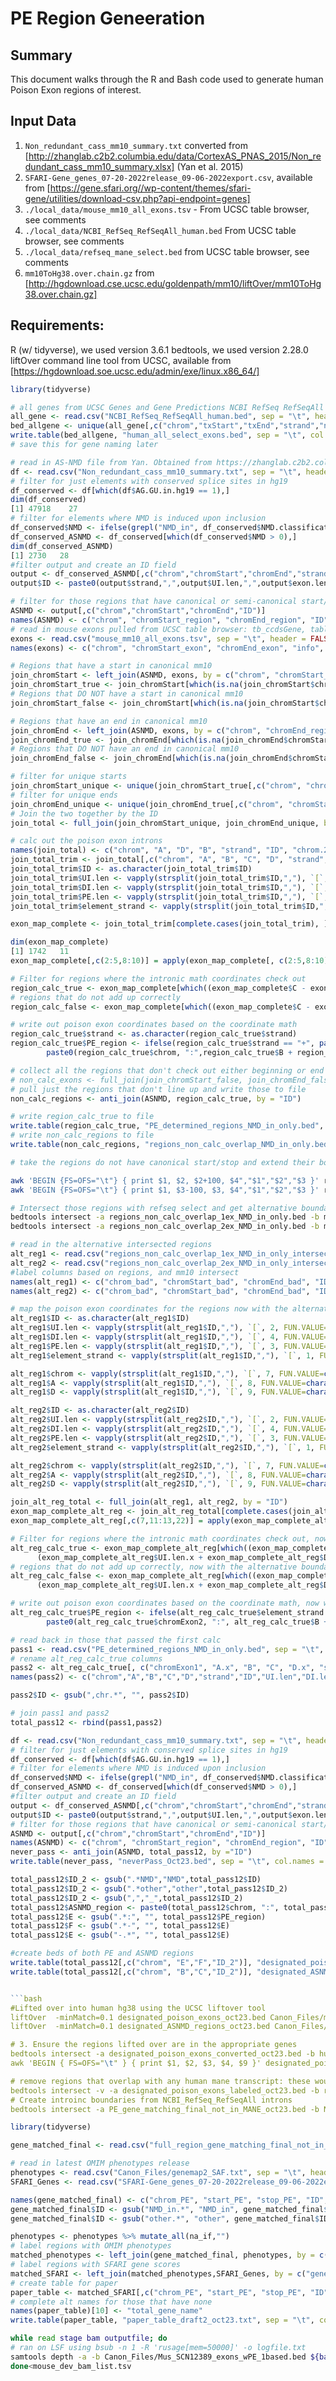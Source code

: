 # PE Region Geneeration
## Summary
This document walks through the R and Bash code used to generate human Poison Exon regions of interest.

## Input Data
1. `Non_redundant_cass_mm10_summary.txt` converted from [http://zhanglab.c2b2.columbia.edu/data/CortexAS_PNAS_2015/Non_redundant_cass_mm10_summary.xlsx] (Yan et al. 2015)
2. `SFARI-Gene_genes_07-20-2022release_09-06-2022export.csv`, available from [https://gene.sfari.org//wp-content/themes/sfari-gene/utilities/download-csv.php?api-endpoint=genes]
3. `./local_data/mouse_mm10_all_exons.tsv` - From UCSC table browser, see comments
4. `./local_data/NCBI_RefSeq_RefSeqAll_human.bed` From UCSC table browser, see comments
5. `./local_data/refseq_mane_select.bed` from UCSC table browser, see comments
6. `mm10ToHg38.over.chain.gz` from [http://hgdownload.cse.ucsc.edu/goldenpath/mm10/liftOver/mm10ToHg38.over.chain.gz]

## Requirements:
R (w/ tidyverse), we used version 3.6.1
bedtools, we used version 2.28.0
liftOver command line tool from UCSC, available from [https://hgdownload.soe.ucsc.edu/admin/exe/linux.x86_64/]

```R
library(tidyverse)

# all genes from UCSC Genes and Gene Predictions NCBI RefSeq RefSeqAll
all_gene <- read.csv("NCBI_RefSeq_RefSeqAll_human.bed", sep = "\t", header = TRUE)
bed_allgene <- unique(all_gene[,c("chrom","txStart","txEnd","strand","name2")])
write.table(bed_allgene, "human_all_select_exons.bed", sep = "\t", col.names = FALSE, row.names = FALSE, quote = FALSE)
# save this for gene naming later

# read in AS-NMD file from Yan. Obtained from https://zhanglab.c2b2.columbia.edu/index.php/Cortex_AS, "Annotation of non-redundant cassette exons"
df <- read.csv("Non_redundant_cass_mm10_summary.txt", sep = "\t", header = TRUE)
# filter for just elements with conserved splice sites in hg19
df_conserved <- df[which(df$AG.GU.in.hg19 == 1),]
dim(df_conserved)
[1] 47918    27
# filter for elements where NMD is induced upon inclusion
df_conserved$NMD <- ifelse(grepl("NMD_in", df_conserved$NMD.classification), "1", ifelse(grepl("other", df_conserved$NMD.classification), "-1", "0"))
df_conserved_ASNMD <- df_conserved[which(df_conserved$NMD > 0),]
dim(df_conserved_ASNMD)
[1] 2730   28
#filter output and create an ID field
output <- df_conserved_ASNMD[,c("chrom","chromStart","chromEnd","strand", "UI.len", "exon.len", "DI.len", "NMD.classification", "gene.symbol")]
output$ID <- paste0(output$strand,",",output$UI.len,",",output$exon.len,",",output$DI.len,",",output$NMD.classification, ",", output$gene.symbol)

# filter for those regions that have canonical or semi-canonical start/stop
ASNMD <- output[,c("chrom","chromStart","chromEnd","ID")]
names(ASNMD) <- c("chrom", "chromStart_region", "chromEnd_region", "ID")
# read in mouse exons pulled from UCSC table browser: tb_ccdsGene, table browser query on ccdsGene
exons <- read.csv("mouse_mm10_all_exons.tsv", sep = "\t", header = FALSE)
names(exons) <- c("chrom", "chromStart_exon", "chromEnd_exon", "info", "number", "strand")

# Regions that have a start in canonical mm10
join_chromStart <- left_join(ASNMD, exons, by = c("chrom", "chromStart_region"="chromStart_exon"))
join_chromStart_true <- join_chromStart[which(is.na(join_chromStart$chromEnd_exon) == FALSE),]
# Regions that DO NOT have a start in canonical mm10
join_chromStart_false <- join_chromStart[which(is.na(join_chromStart$chromEnd_exon) == TRUE),]

# Regions that have an end in canonical mm10
join_chromEnd <- left_join(ASNMD, exons, by = c("chrom", "chromEnd_region"="chromEnd_exon"))
join_chromEnd_true <- join_chromEnd[which(is.na(join_chromEnd$chromStart_exon) == FALSE),]
# Regions that DO NOT have an end in canonical mm10
join_chromEnd_false <- join_chromEnd[which(is.na(join_chromEnd$chromStart_exon) == TRUE),]

# filter for unique starts
join_chromStart_unique <- unique(join_chromStart_true[,c("chrom", "chromStart_region", "chromEnd_region", "chromEnd_exon", "strand", "ID")])
# filter for unique ends
join_chromEnd_unique <- unique(join_chromEnd_true[,c("chrom", "chromStart_region", "chromEnd_region", "chromStart_exon", "strand", "ID")])
# Join the two together by the ID
join_total <- full_join(join_chromStart_unique, join_chromEnd_unique, by = "ID")

# calc out the poison exon introns
names(join_total) <- c("chrom", "A", "D", "B", "strand", "ID", "chrom.2", "A.2", "D.2", "C", "strand.2")
join_total_trim <- join_total[,c("chrom", "A", "B", "C", "D", "strand", "ID")]
join_total_trim$ID <- as.character(join_total_trim$ID)
join_total_trim$UI.len <- vapply(strsplit(join_total_trim$ID,","), `[`, 2, FUN.VALUE=character(1))
join_total_trim$DI.len <- vapply(strsplit(join_total_trim$ID,","), `[`, 4, FUN.VALUE=character(1))
join_total_trim$PE.len <- vapply(strsplit(join_total_trim$ID,","), `[`, 3, FUN.VALUE=character(1))
join_total_trim$element_strand <- vapply(strsplit(join_total_trim$ID,","), `[`, 1, FUN.VALUE=character(1))

exon_map_complete <- join_total_trim[complete.cases(join_total_trim), ]

dim(exon_map_complete)
[1] 1742   11
exon_map_complete[,c(2:5,8:10)] = apply(exon_map_complete[, c(2:5,8:10)],2, function(x) as.numeric(x)) #(margin 1 if rows)

# Filter for regions where the intronic math coordinates check out
region_calc_true <- exon_map_complete[which((exon_map_complete$C - exon_map_complete$B) == (exon_map_complete$UI.len + exon_map_complete$DI.len + exon_map_complete$PE.len)),]
# regions that do not add up correctly
region_calc_false <- exon_map_complete[which((exon_map_complete$C - exon_map_complete$B) != (exon_map_complete$UI.len + exon_map_complete$DI.len + exon_map_complete$PE.len)),]

# write out poison exon coordinates based on the coordinate math
region_calc_true$strand <- as.character(region_calc_true$strand)
region_calc_true$PE_region <- ifelse(region_calc_true$strand == "+", paste0(region_calc_true$chrom, ":", region_calc_true$B + region_calc_true$UI.len+1, "-", region_calc_true$C - region_calc_true$DI.len),
        paste0(region_calc_true$chrom, ":",region_calc_true$B + region_calc_true$DI.len+1, "-",region_calc_true$C - region_calc_true$UI.len))

# collect all the regions that don't check out either beginning or end
# non_calc_exons <- full_join(join_chromStart_false, join_chromEnd_false, by = "ID")
# pull just the regions that don't line up and write those to file
non_calc_regions <- anti_join(ASNMD, region_calc_true, by = "ID")

# write region_calc_true to file
write.table(region_calc_true, "PE_determined_regions_NMD_in_only.bed", sep = "\t", col.names = TRUE, row.names = FALSE, quote = FALSE)
# write non_calc_regions to file
write.table(non_calc_regions, "regions_non_calc_overlap_NMD_in_only.bed", sep = "\t", col.names = TRUE, row.names = FALSE, quote = FALSE)
```

```bash
# take the regions do not have canonical start/stop and extend their boundaries

awk 'BEGIN {FS=OFS="\t"} { print $1, $2, $2+100, $4","$1","$2","$3 }' regions_non_calc_overlap_NMD_in_only.bed > regions_non_calc_overlap_1ex_NMD_in_only.bed
awk 'BEGIN {FS=OFS="\t"} { print $1, $3-100, $3, $4","$1","$2","$3 }' regions_non_calc_overlap_NMD_in_only.bed > regions_non_calc_overlap_2ex_NMD_in_only.bed

# Intersect those regions with refseq select and get alternative boundaries with the RefSeq Select mm10 scaffold
bedtools intersect -a regions_non_calc_overlap_1ex_NMD_in_only.bed -b mouse_mm10_all_select_exons.tsv -wa -wb > regions_non_calc_overlap_1ex_NMD_in_only_intersect.bed
bedtools intersect -a regions_non_calc_overlap_2ex_NMD_in_only.bed -b mouse_mm10_all_select_exons.tsv -wa -wb > regions_non_calc_overlap_2ex_NMD_in_only_intersect.bed
```
```R
# read in the alternative intersected regions
alt_reg1 <- read.csv("regions_non_calc_overlap_1ex_NMD_in_only_intersect.bed", sep = "\t", header = FALSE)
alt_reg2 <- read.csv("regions_non_calc_overlap_2ex_NMD_in_only_intersect.bed", sep = "\t", header = FALSE)
#label columns based on regions, and mm10 intersect
names(alt_reg1) <- c("chrom_bad", "chromStart_bad", "chromEnd_bad", "ID", "chromExon1", "chromStartExon1", "B", "info", "number", "strand1")
names(alt_reg2) <- c("chrom_bad", "chromStart_bad", "chromEnd_bad", "ID", "chromExon2", "C", "chromEndExon2", "info", "number", "strand2")

# map the poison exon coordinates for the regions now with the alternative boundaries
alt_reg1$ID <- as.character(alt_reg1$ID)
alt_reg1$UI.len <- vapply(strsplit(alt_reg1$ID,","), `[`, 2, FUN.VALUE=character(1))
alt_reg1$DI.len <- vapply(strsplit(alt_reg1$ID,","), `[`, 4, FUN.VALUE=character(1))
alt_reg1$PE.len <- vapply(strsplit(alt_reg1$ID,","), `[`, 3, FUN.VALUE=character(1))
alt_reg1$element_strand <- vapply(strsplit(alt_reg1$ID,","), `[`, 1, FUN.VALUE=character(1))

alt_reg1$chrom <- vapply(strsplit(alt_reg1$ID,","), `[`, 7, FUN.VALUE=character(1))
alt_reg1$A <- vapply(strsplit(alt_reg1$ID,","), `[`, 8, FUN.VALUE=character(1))
alt_reg1$D <- vapply(strsplit(alt_reg1$ID,","), `[`, 9, FUN.VALUE=character(1))

alt_reg2$ID <- as.character(alt_reg2$ID)
alt_reg2$UI.len <- vapply(strsplit(alt_reg2$ID,","), `[`, 2, FUN.VALUE=character(1))
alt_reg2$DI.len <- vapply(strsplit(alt_reg2$ID,","), `[`, 4, FUN.VALUE=character(1))
alt_reg2$PE.len <- vapply(strsplit(alt_reg2$ID,","), `[`, 3, FUN.VALUE=character(1))
alt_reg2$element_strand <- vapply(strsplit(alt_reg2$ID,","), `[`, 1, FUN.VALUE=character(1))

alt_reg2$chrom <- vapply(strsplit(alt_reg2$ID,","), `[`, 7, FUN.VALUE=character(1))
alt_reg2$A <- vapply(strsplit(alt_reg2$ID,","), `[`, 8, FUN.VALUE=character(1))
alt_reg2$D <- vapply(strsplit(alt_reg2$ID,","), `[`, 9, FUN.VALUE=character(1))

join_alt_reg_total <- full_join(alt_reg1, alt_reg2, by = "ID")
exon_map_complete_alt_reg <- join_alt_reg_total[complete.cases(join_alt_reg_total), ]
exon_map_complete_alt_reg[,c(7,11:13,22)] = apply(exon_map_complete_alt_reg[, c(7,11:13,22)],2, function(x) as.numeric(x)) #(margin 1 if rows)

# Filter for regions where the intronic math coordinates check out, now with the alternative boundaries
alt_reg_calc_true <- exon_map_complete_alt_reg[which((exon_map_complete_alt_reg$C - exon_map_complete_alt_reg$B) ==
      (exon_map_complete_alt_reg$UI.len.x + exon_map_complete_alt_reg$DI.len.x + exon_map_complete_alt_reg$PE.len.x)),]
# regions that do not add up correctly, now with the alternative boundaries
alt_reg_calc_false <- exon_map_complete_alt_reg[which((exon_map_complete_alt_reg$C - exon_map_complete_alt_reg$B) !=
      (exon_map_complete_alt_reg$UI.len.x + exon_map_complete_alt_reg$DI.len.x + exon_map_complete_alt_reg$PE.len.x)),]

# write out poison exon coordinates based on the coordinate math, now with the alternative boundaries
alt_reg_calc_true$PE_region <- ifelse(alt_reg_calc_true$element_strand.x == "+", paste0(alt_reg_calc_true$chromExon2, ":", alt_reg_calc_true$B + alt_reg_calc_true$UI.len.x+1, "-", alt_reg_calc_true$C - alt_reg_calc_true$DI.len.x),
        paste0(alt_reg_calc_true$chromExon2, ":", alt_reg_calc_true$B + alt_reg_calc_true$DI.len.x+1, "-", alt_reg_calc_true$C - alt_reg_calc_true$UI.len.x))

# read back in those that passed the first calc
pass1 <- read.csv("PE_determined_regions_NMD_in_only.bed", sep = "\t", header = TRUE)
# rename alt_reg_calc_true columns
pass2 <- alt_reg_calc_true[, c("chromExon1", "A.x", "B", "C", "D.x", "strand1", "ID", "UI.len.x", "DI.len.x", "PE.len.x", "element_strand.x", "PE_region")]
names(pass2) <- c("chrom","A","B","C","D","strand","ID","UI.len","DI.len","PE.len","element_strand","PE_region")

pass2$ID <- gsub(",chr.*", "", pass2$ID)

# join pass1 and pass2
total_pass12 <- rbind(pass1,pass2)

df <- read.csv("Non_redundant_cass_mm10_summary.txt", sep = "\t", header = TRUE)
# filter for just elements with conserved splice sites in hg19
df_conserved <- df[which(df$AG.GU.in.hg19 == 1),]
# filter for elements where NMD is induced upon inclusion
df_conserved$NMD <- ifelse(grepl("NMD_in", df_conserved$NMD.classification), "1", ifelse(grepl("other", df_conserved$NMD.classification), "-1", "0"))
df_conserved_ASNMD <- df_conserved[which(df_conserved$NMD > 0),]
#filter output and create an ID field
output <- df_conserved_ASNMD[,c("chrom","chromStart","chromEnd","strand", "UI.len", "exon.len", "DI.len", "NMD.classification", "gene.symbol")]
output$ID <- paste0(output$strand,",",output$UI.len,",",output$exon.len,",",output$DI.len,",",output$NMD.classification, ",", output$gene.symbol)
# filter for those regions that have canonical or semi-canonical start/stop
ASNMD <- output[,c("chrom","chromStart","chromEnd","ID")]
names(ASNMD) <- c("chrom", "chromStart_region", "chromEnd_region", "ID")
never_pass <- anti_join(ASNMD, total_pass12, by ="ID")
write.table(never_pass, "neverPass_Oct23.bed", sep = "\t", col.names = TRUE, row.names = FALSE, quote = FALSE)

total_pass12$ID_2 <- gsub(".*NMD","NMD",total_pass12$ID)
total_pass12$ID_2 <- gsub(".*other","other",total_pass12$ID_2)
total_pass12$ID_2 <- gsub(",","_",total_pass12$ID_2)
total_pass12$ASNMD_region <- paste0(total_pass12$chrom, ":", total_pass12$B, "-", total_pass12$C)
total_pass12$E <- gsub(".*:", "", total_pass12$PE_region)
total_pass12$F <- gsub(".*-", "", total_pass12$E)
total_pass12$E <- gsub("-.*", "", total_pass12$E)

#create beds of both PE and ASNMD regions
write.table(total_pass12[,c("chrom", "E","F","ID_2")], "designated_poison_exons_oct23.bed", sep = "\t", col.names = FALSE, row.names = FALSE, quote = FALSE)
write.table(total_pass12[,c("chrom", "B","C","ID_2")], "designated_ASNMD_regions_oct23.bed", sep = "\t", col.names = FALSE, row.names = FALSE, quote = FALSE)


```bash
#Lifted over into human hg38 using the UCSC liftover tool
liftOver  -minMatch=0.1 designated_poison_exons_oct23.bed Canon_Files/mm10ToHg38.over.chain.gz designated_poison_exons_converted_oct23.bed unMapped_poison_exons_oct23
liftOver  -minMatch=0.1 designated_ASNMD_regions_oct23.bed Canon_Files/mm10ToHg38.over.chain.gz designated_ASNMD_regions_converted_oct23.bed unMapped_ASNMD_regions_oct23

# 3. Ensure the regions lifted over are in the appropriate genes
bedtools intersect -a designated_poison_exons_converted_oct23.bed -b human_all_select_genes.bed -wa -wb > designated_poison_exons_allgene_intersect_oct23.bed
awk 'BEGIN { FS=OFS="\t" } { print $1, $2, $3, $4, $9 }' designated_poison_exons_allgene_intersect_oct23.bed | uniq > designated_poison_exons_labeled_oct23.bed

# remove regions that overlap with any human mane transcript: these would be canonical human exons NCBI RefSeq Select and MANE (nbciRefSeqSelect) dataset table
bedtools intersect -v -a designated_poison_exons_labeled_oct23.bed -b refseq_mane_select.bed | uniq | sort -k1,1 -k2,2n > PE_gene_matching_final_not_in_MANE_oct23.bed
# Create introinc boundaries from NCBI_RefSeq_RefSeqAll introns
bedtools intersect -a PE_gene_matching_final_not_in_MANE_oct23.bed -b NCBI_RefSeq_RefSeqAll_human_introns.bed -wa -wb | uniq | sort -k1,1 -k2,2n > full_region_gene_matching_final_not_in_MANE_oct23.bed
```

```R
library(tidyverse)

gene_matched_final <- read.csv("full_region_gene_matching_final_not_in_MANE_oct23.bed", sep = "\t", header = FALSE)

# read in latest OMIM phenotypes release
phenotypes <- read.csv("Canon_Files/genemap2_SAF.txt", sep = "\t", header = TRUE) #from genemap2.txt with extra headers removed
SFARI_Genes <- read.csv("SFARI-Gene_genes_07-20-2022release_09-06-2022export.csv", header = TRUE)

names(gene_matched_final) <- c("chrom_PE", "start_PE", "stop_PE", "ID", "gene", "chrom_region", "start_region", "stop_region", "ID2", "frame", "strand")
gene_matched_final$ID <- gsub("NMD_in.*", "NMD_in", gene_matched_final$ID)
gene_matched_final$ID <- gsub("other.*", "other", gene_matched_final$ID)

phenotypes <- phenotypes %>% mutate_all(na_if,"")
# label regions with OMIM phenotypes
matched_phenotypes <- left_join(gene_matched_final, phenotypes, by = c("gene"="Approved.Gene.Symbol"))
# label regions with SFARI gene scores
matched_SFARI <- left_join(matched_phenotypes,SFARI_Genes, by = c("gene"="gene.symbol"))
# create table for paper
paper_table <- matched_SFARI[,c("chrom_PE", "start_PE", "stop_PE", "ID", "gene", "chrom_region", "start_region", "stop_region", "MIM.Number", "Gene.Symbols", "Phenotypes", "genetic.category", "gene.score", "syndromic")]
# complete alt names for those that have none
names(paper_table)[10] <- "total_gene_name"
write.table(paper_table, "paper_table_draft2_oct23.txt", sep = "\t", col.names = TRUE, row.names = FALSE, quote = FALSE)
```



```bash
while read stage bam outputfile; do
# ran on LSF using bsub -n 1 -R 'rusage[mem=50000]' -o logfile.txt
samtools depth -a -b Canon_Files/Mus_SCN12389_exons_wPE_1based.bed ${bam} > ${outputfile}
done<mouse_dev_bam_list.tsv
```
